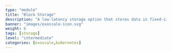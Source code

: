 ```yaml
---
type: "module"
title: "Block Storage"
description: "A low-latency storage option that stores data in fixed-size blocks, ideal for databases and high-performance applications."
banner: "images/exoscale-icon.svg"
weight: 6
tags: [storage]
level: "intermediate"
categories: [exoscale,kubernetes]
---
```

